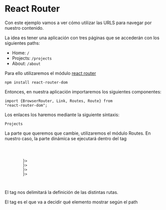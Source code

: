 # React Router 

Con este ejemplo vamos a ver cómo utilizar las URLS para navegar por nuestro contenido.

La idea es tener una aplicación con tres páginas que se accederán con los siguientes paths:
- Home: <code>/</code>
- Projects: <code>/projects</code>
- About: <code>/about</code>

Para ello utilizaremos el módulo [react router](https://reactrouter.com/en/main)

<code>npm install react-router-dom</code>

Entonces, en nuestra aplicación importaremos los siguientes componentes:

<code>import {BrowserRouter, Link, Routes, Route} from "react-router-dom";</code>

Los enlaces los haremos mediante la siguiente síntaxis:

<code><Link to="/projects">Projects</Link></code>

La parte que queremos que cambie, utilizaremos el módulo Routes. En nuestro caso, la parte dinámica se ejecutará dentro del tag <code><main></code>

<code>
<main>
    <Routes>
        <Route path="/" element={<Home />}></Route>
        <Route path="/projects" element={<ProjectList />}></Route>
        <Route path="/about" element={<About />}></Route>
        <Route path="*" element={<NotFound />}></Route>
    </Routes>
</main>
</code>

El tag <code><Routes></code> nos delimitará la definición de las distintas rutas.

El tag <code><Route></code> es el que va a decidir qué elemento mostrar según el path
